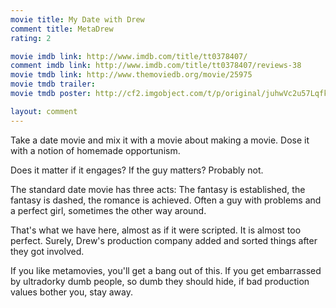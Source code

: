 ```yaml
---
movie title: My Date with Drew
comment title: MetaDrew
rating: 2

movie imdb link: http://www.imdb.com/title/tt0378407/
comment imdb link: http://www.imdb.com/title/tt0378407/reviews-38
movie tmdb link: http://www.themoviedb.org/movie/25975
movie tmdb trailer: 
movie tmdb poster: http://cf2.imgobject.com/t/p/original/juhwVc2u57LqfkO9B3SK6Q0c9ff.jpg

layout: comment
---
```


Take a date movie and mix it with a movie about making a movie. Dose it with a notion of homemade opportunism. 

Does it matter if it engages? If the guy matters? Probably not.

The standard date movie has three acts: The fantasy is established, the fantasy is dashed, the romance is achieved. Often a guy with problems and a perfect girl, sometimes the other way around.

That's what we have here, almost as if it were scripted. It is almost too perfect. Surely, Drew's production company added and sorted things after they got involved.

If you like metamovies, you'll get a bang out of this. If you get embarrassed by ultradorky dumb people, so dumb they should hide, if bad production values bother you, stay away.